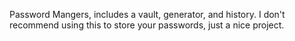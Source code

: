 Password Mangers, includes a vault, generator, and history.
I don't recommend using this to store your passwords, just a nice project.